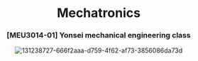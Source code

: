 <h1 align="center"> Mechatronics </h1>
<div align="center">
  
### [MEU3014-01] Yonsei mechanical engineering class
![131238727-666f2aaa-d759-4f62-af73-3856086da73d](https://github.com/kkihui/Mechatronics/assets/121797755/5ecab5e1-e6e7-43f2-891d-6a01e8e638e2)
</div>
